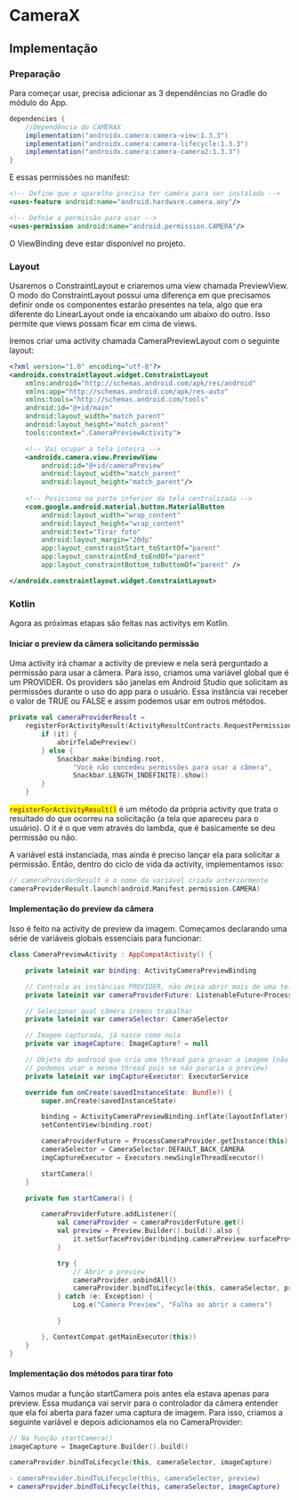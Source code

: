 # CameraX

## Implementação

### Preparação

Para começar usar, precisa adicionar as 3 dependências no Gradle do módulo do App.

```groovy
dependencies {
    //Dependência do CAMERAX
    implementation("androidx.camera:camera-view:1.3.3")
    implementation("androidx.camera:camera-lifecycle:1.3.3")
    implementation("androidx.camera:camera-camera2:1.3.3")
}
```

E essas permissões no manifest:

```xml
<!-- Define que o aparelho precisa ter camêra para ser instalado -->
<uses-feature android:name="android.hardware.camera.any"/>

<!-- Defnie a permissão para usar -->
<uses-permission android:name="android.permission.CAMERA"/>
```

O ViewBinding deve estar disponível no projeto.

### Layout

Usaremos o ConstraintLayout e criaremos uma view chamada PreviewView. O modo do ConstraintLayout possui uma diferença em que precisamos definir onde os componentes estarão presentes na tela, algo que era diferente do LinearLayout onde ia encaixando um abaixo do outro. Isso permite que views possam ficar em cima de views.

Iremos criar uma activity chamada CameraPreviewLayout com o seguinte layout:

```xml
<?xml version="1.0" encoding="utf-8"?>
<androidx.constraintlayout.widget.ConstraintLayout
    xmlns:android="http://schemas.android.com/apk/res/android"
    xmlns:app="http://schemas.android.com/apk/res-auto"
    xmlns:tools="http://schemas.android.com/tools"
    android:id="@+id/main"
    android:layout_width="match_parent"
    android:layout_height="match_parent"
    tools:context=".CameraPreviewActivity">

    <!-- Vai ocupar a tela inteira -->
    <androidx.camera.view.PreviewView
        android:id="@+id/cameraPreview"
        android:layout_width="match_parent"
        android:layout_height="match_parent"/>
    
    <!-- Posiciona na parte inferior da tela centralizada -->
    <com.google.android.material.button.MaterialButton
        android:layout_width="wrap_content"
        android:layout_height="wrap_content"
        android:text="Tirar foto"
        android:layout_margin="20dp"
        app:layout_constraintStart_toStartOf="parent"
        app:layout_constraintEnd_toEndOf="parent"
        app:layout_constraintBottom_toBottomOf="parent" />

</androidx.constraintlayout.widget.ConstraintLayout>
```

### Kotlin

Agora as próximas etapas são feitas nas activitys em Kotlin.

#### Iniciar o preview da câmera solicitando permissão

Uma activity irá chamar a activity de preview e nela será perguntado a permissão para usar a câmera. Para isso, criamos uma variável global que é um PROVIDER. Os providers são janelas em Android Studio que solicitam as permissões durante o uso do app para o usuário. Essa instância vai receber o valor de TRUE ou FALSE e assim podemos usar em outros métodos.

```kotlin
private val cameraProviderResult =
    registerForActivityResult(ActivityResultContracts.RequestPermission()) {
        if (it) {
            abrirTelaDePreview()
        } else {
            Snackbar.make(binding.root, 
                "Você não concedeu permissões para usar a câmera", 
                Snackbar.LENGTH_INDEFINITE).show()
        }
    }
```

<mark style="color:purple;">`registerForActivityResult()`</mark> é um método da própria activity que trata o resultado do que ocorreu na solicitação (a tela que apareceu para o usuário). O it é o que vem através do lambda, que é basicamente se deu permissão ou não.

A variável está instanciada, mas ainda é preciso lançar ela para solicitar a  permissão. Então, dentro do ciclo de vida da activity, implementamos isso:

```kotlin
// cameraProviderResult é o nome da variável criada anteriormente
cameraProviderResult.launch(android.Manifest.permission.CAMERA)
```

#### Implementação do preview da câmera

Isso é feito na activity de preview da imagem. Começamos declarando uma série de variáveis globais essenciais para funcionar:

```kotlin
class CameraPreviewActivity : AppCompatActivity() {

    private lateinit var binding: ActivityCameraPreviewBinding

    // Controla as instâncias PROVIDER, não deixa abrir mais de uma tela de permissão
    private lateinit var cameraProviderFuture: ListenableFuture<ProcessCameraProvider>

    // Selecionar qual câmera iremos trabalhar
    private lateinit var cameraSelector: CameraSelector

    // Imagem capturada, já nasce como nula
    private var imageCapture: ImageCapture? = null

    // Objeto do android que cria uma thread para gravar a imagem (não
    // podemos usar a mesma thread pois se não pararia o preview)
    private lateinit var imgCaptureExecutor: ExecutorService

    override fun onCreate(savedInstanceState: Bundle?) {
        super.onCreate(savedInstanceState)

        binding = ActivityCameraPreviewBinding.inflate(layoutInflater)
        setContentView(binding.root)

        cameraProviderFuture = ProcessCameraProvider.getInstance(this)
        cameraSelector = CameraSelector.DEFAULT_BACK_CAMERA
        imgCaptureExecutor = Executors.newSingleThreadExecutor()

        startCamera()
    }

    private fun startCamera() {

        cameraProviderFuture.addListener({
            val cameraProvider = cameraProviderFuture.get()
            val preview = Preview.Builder().build().also {
                it.setSurfaceProvider(binding.cameraPreview.surfaceProvider)
            }

            try {
                // Abrir o preview
                cameraProvider.unbindAll()
                cameraProvider.bindToLifecycle(this, cameraSelector, preview)
            } catch (e: Exception) {
                Log.e("Camera Preview", "Falha ao abrir a camera")

            }

        }, ContextCompat.getMainExecutor(this))
    }
}
```

#### Implementação dos métodos para tirar foto

Vamos mudar a função startCamera pois antes ela estava apenas para preview. Essa mudança vai servir para o controlador da câmera entender que ela foi aberta para fazer uma captura de imagem. Para isso, criamos a seguinte variável e depois adicionamos ela no CameraProvider:

```kotlin
// Na função startCamera()
imageCapture = ImageCapture.Builder().build()

cameraProvider.bindToLifecycle(this, cameraSelector, imageCapture)
```

```diff
- cameraProvider.bindToLifecycle(this, cameraSelector, preview)
+ cameraProvider.bindToLifecycle(this, cameraSelector, imageCapture)
```

